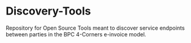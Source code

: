 # Discovery-Tools
Repository for Open Source Tools meant to discover service endpoints between parties in the BPC 4-Corners e-invoice model.  
